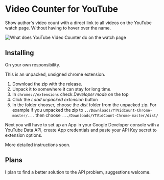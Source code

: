 # Video Counter for YouTube
Show author's video count with a direct link to all videos on the YouTube watch page. Without having to hover over the name.

![What does YouTube Video Counter do on the watch page](https://cloud.githubusercontent.com/assets/25948390/23295641/fa4776f2-fa71-11e6-9fc5-5e8f04b835f5.png)

## Installing
On your own responsibility.

This is an unpacked, unsigned chrome extension.

1. Download the zip with the release.
2. Unpack it to somewhere it can stay for long time.
3. In `chrome://extensions` check *Developer mode* on the top
4. Click the *Load unpacked extension* button
5. In the folder chooser, choose the *dist* folder from the unpacked zip. For example if you unpacked the zip to `../Downloads/YTVidCount-Chrome-master/...` then choose `.../Downloads/YTVidCount-Chrome-master/dist/`

Next you will have to set up an App in your Google Developer console with a YouTube Data API, create App credentials and paste your API Key secret to extension options.

More detailed instructions soon.

## Plans
I plan to find a better solution to the API problem, suggestions welcome. 
